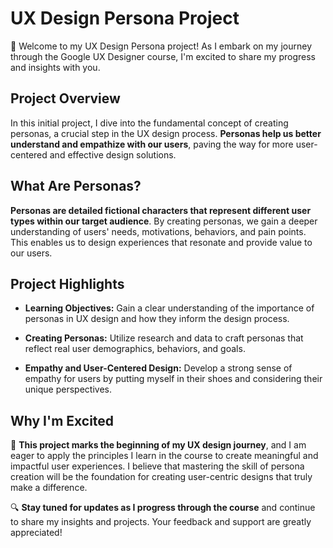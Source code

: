 # UX Design Persona Project

👋 Welcome to my UX Design Persona project! As I embark on my journey through the Google UX Designer course, I'm excited to share my progress and insights with you.

## Project Overview

In this initial project, I dive into the fundamental concept of creating personas, a crucial step in the UX design process. **Personas help us better understand and empathize with our users**, paving the way for more user-centered and effective design solutions.

## What Are Personas?

**Personas are detailed fictional characters that represent different user types within our target audience**. By creating personas, we gain a deeper understanding of users' needs, motivations, behaviors, and pain points. This enables us to design experiences that resonate and provide value to our users.

## Project Highlights

- **Learning Objectives:** Gain a clear understanding of the importance of personas in UX design and how they inform the design process.

- **Creating Personas:** Utilize research and data to craft personas that reflect real user demographics, behaviors, and goals.

- **Empathy and User-Centered Design:** Develop a strong sense of empathy for users by putting myself in their shoes and considering their unique perspectives.

## Why I'm Excited

🚀 **This project marks the beginning of my UX design journey**, and I am eager to apply the principles I learn in the course to create meaningful and impactful user experiences. I believe that mastering the skill of persona creation will be the foundation for creating user-centric designs that truly make a difference.

🔍 **Stay tuned for updates as I progress through the course** and continue to share my insights and projects. Your feedback and support are greatly appreciated!

